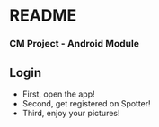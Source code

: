 # README #


### CM Project - Android Module ###

## Login ##
* First, open the app!
* Second, get registered on Spotter!
* Third, enjoy your pictures!
